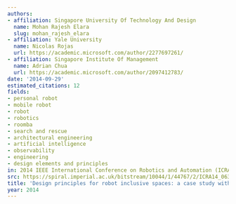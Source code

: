 ```yaml
---
authors:
- affiliation: Singapore University Of Technology And Design
  name: Mohan Rajesh Elara
  slug: mohan_rajesh_elara
- affiliation: Yale University
  name: Nicolas Rojas
  url: https://academic.microsoft.com/author/2277697261/
- affiliation: Singapore Institute Of Management
  name: Adrian Chua
  url: https://academic.microsoft.com/author/2097412783/
date: '2014-09-29'
estimated_citations: 12
fields:
- personal robot
- mobile robot
- robot
- robotics
- roomba
- search and rescue
- architectural engineering
- artificial intelligence
- observability
- engineering
- design elements and principles
in: 2014 IEEE International Conference on Robotics and Automation (ICRA)
src: https://spiral.imperial.ac.uk/bitstream/10044/1/44767/2/ICRA14_0634_FI%20-%20FinalSubmission.pdf
title: 'Design principles for robot inclusive spaces: a case study with Roomba'
year: 2014
---
```

